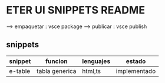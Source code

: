 # ETER UI SNIPPETS README

--> empaquetar : vsce package 
--> publicar : vsce publish 

## snippets 

|  snippet      |       funcion       | lenguajes  |    estado       |
|---------------|---------------------|------------|-----------------|
|   e-table     |   tabla generica    |  html,ts   | implementado    |
